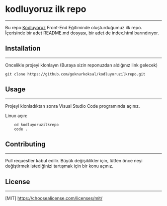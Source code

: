 # kodluyoruz ilk repo
-------------------------------------------------------------------------------
Bu repo [Kodluyoruz](https://kodluyoruz.org) Front-End Eğitiminde oluşturduğumuz ilk repo. İçerisinde bir adet README.md dosyası, bir adet de index.html barındırıyor.

## Installation
-------------------------------------------------------------------------------

Oncelikle projeyi klonlayın (Buraya sizin reponuzdan aldığınız link gelecek)
```
git clone https://github.com/goknurkoksal/kodluyoruzilkrepo.git
```

## Usage
--------------------------------------------------------------------------------

Projeyi klonladıktan sonra Visual Studio Code programında açınız.

Linux açın:
```
    cd kodluyoruzilkrepo
    code .  
```

## Contributing
----------------------------------------------------------------------------------

Pull requestler kabul edilir. Büyük değişiklikler için, lütfen önce neyi değiştirmek istediğinizi tartışmak için bir konu açınız.

## License
----------------------------------------------------------------------------------
[MIT] https://choosealicense.com/licenses/mit/